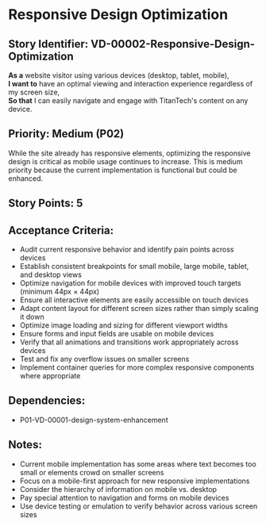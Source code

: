 # Responsive Design Optimization

## Story Identifier: VD-00002-Responsive-Design-Optimization

**As a** website visitor using various devices (desktop, tablet, mobile),  
**I want to** have an optimal viewing and interaction experience regardless of my screen size,  
**So that** I can easily navigate and engage with TitanTech's content on any device.

## Priority: Medium (P02)
While the site already has responsive elements, optimizing the responsive design is critical as mobile usage continues to increase. This is medium priority because the current implementation is functional but could be enhanced.

## Story Points: 5

## Acceptance Criteria:
- Audit current responsive behavior and identify pain points across devices
- Establish consistent breakpoints for small mobile, large mobile, tablet, and desktop views
- Optimize navigation for mobile devices with improved touch targets (minimum 44px × 44px)
- Ensure all interactive elements are easily accessible on touch devices
- Adapt content layout for different screen sizes rather than simply scaling it down
- Optimize image loading and sizing for different viewport widths
- Ensure forms and input fields are usable on mobile devices
- Verify that all animations and transitions work appropriately across devices
- Test and fix any overflow issues on smaller screens
- Implement container queries for more complex responsive components where appropriate

## Dependencies:
- P01-VD-00001-design-system-enhancement

## Notes:
- Current mobile implementation has some areas where text becomes too small or elements crowd on smaller screens
- Focus on a mobile-first approach for new responsive implementations
- Consider the hierarchy of information on mobile vs. desktop
- Pay special attention to navigation and forms on mobile devices
- Use device testing or emulation to verify behavior across various screen sizes
